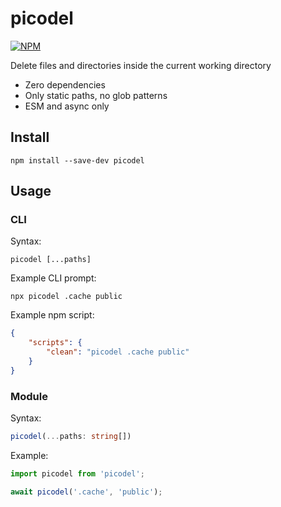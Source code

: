 # picodel

[![NPM](https://img.shields.io/npm/v/picodel.svg)](https://www.npmjs.com/package/picodel)

Delete files and directories inside the current working directory

- Zero dependencies
- Only static paths, no glob patterns
- ESM and async only

## Install

```
npm install --save-dev picodel
```

## Usage

### CLI

Syntax:

```
picodel [...paths]
```

Example CLI prompt:

```
npx picodel .cache public
```

Example npm script:

```json
{
	"scripts": {
		"clean": "picodel .cache public"
	}
}
```

### Module

Syntax:

```ts
picodel(...paths: string[])
```

Example:

```js
import picodel from 'picodel';

await picodel('.cache', 'public');
```
